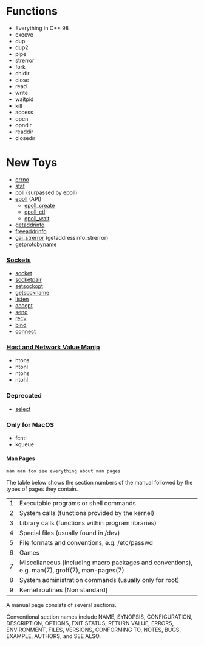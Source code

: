 
# Functions
- Everything in C++ 98
- execve
- dup
- dup2
- pipe
- strerror
- fork
- chidir
- close
- read
- write
- waitpid
- kill
- access
- open
- opndir
- readdir
- closedir

# New Toys

- [errno](https://www.man7.org/linux/man-pages/man3/errno.3.html)
- [stat](https://www.man7.org/linux/man-pages/man2/stat.2.html)
- [poll](https://www.man7.org/linux/man-pages/man2/poll.2.html) (surpassed by epoll)
- [epoll](https://www.man7.org/linux/man-pages/man7/epoll.7.html) (API)
    - [epoll_create](https://www.man7.org/linux/man-pages/man2/epoll_create.2.html)
    - [epoll_ctl](https://www.man7.org/linux/man-pages/man2/epoll_ctl.2.html)
    - [epoll_wait](https://www.man7.org/linux/man-pages/man2/epoll_wait.2.html)
- [getaddrinfo](https://www.man7.org/linux/man-pages/man3/getaddrinfo.3.html)
- [freeaddrinfo](https://www.man7.org/linux/man-pages/man3/freeaddrinfo.3p.html)
- [gai_strerror](https://www.man7.org/linux/man-pages/man3/gai_strerror.3p.html) (getaddressinfo_strerror)
- [getprotobyname](https://www.man7.org/linux/man-pages/man3/getprotent.3p.html)

### [Sockets](https://en.wikipedia.org/wiki/Berkeley_sockets)
- [socket](https://www.man7.org/linux/man-pages/man2/socket.2.html)
- [socketpair](https://www.man7.org/linux/man-pages/man2/socketpair.2.html)
- [setsockopt](https://www.man7.org/linux/man-pages/man3/setsockopt.3p.html)
- [getsockname](https://www.man7.org/linux/man-pages/man2/getsockname.2.html)
- [listen](https://www.man7.org/linux/man-pages/man2/listen.2.html)
- [accept](https://www.man7.org/linux/man-pages/man2/accept.2.html)
- [send](https://www.man7.org/linux/man-pages/man2/send.2.html)
- [recv](https://www.man7.org/linux/man-pages/man2/recv.2.html)
- [bind](https://www.man7.org/linux/man-pages/man2/bind.2.html)
- [connect](https://www.man7.org/linux/man-pages/man2/connect.2.html)

### [Host and Network Value Manip](https://www.man7.org/linux/man-pages/man3/htons.3p.html)
- htons
- htonl
- ntohs
- ntohl

### Deprecated
- [select](https://www.man7.org/linux/man-pages/man2/select.2.html)

### Only for MacOS
- fcntl
- kqueue

#### Man Pages
``man man too see everything about man pages``

The table below shows the section numbers of the manual followed by the types of pages they contain.

|   |   |
|---|---|
|1   |Executable programs or shell commands   |
|2   |System calls (functions provided by the kernel)   |
|3   |Library calls (functions within program libraries)   |
|4   |Special files (usually found in /dev)   |
|5   |File formats and conventions, e.g. /etc/passwd   |
|6   |Games   |
|7   |Miscellaneous (including macro packages and conventions), e.g. man(7), groff(7), man-pages(7)   |
|8   |System administration commands (usually only for root)   |
|9   |Kernel routines [Non standard]   |

A manual page consists of several sections.

Conventional  section  names  include NAME, SYNOPSIS, CONFIGURATION, DESCRIPTION, OPTIONS, EXIT STATUS, RETURN VALUE, ERRORS, ENVIRONMENT, FILES, VERSIONS, CONFORMING TO, NOTES, BUGS, EXAMPLE, AUTHORS, and SEE ALSO.

